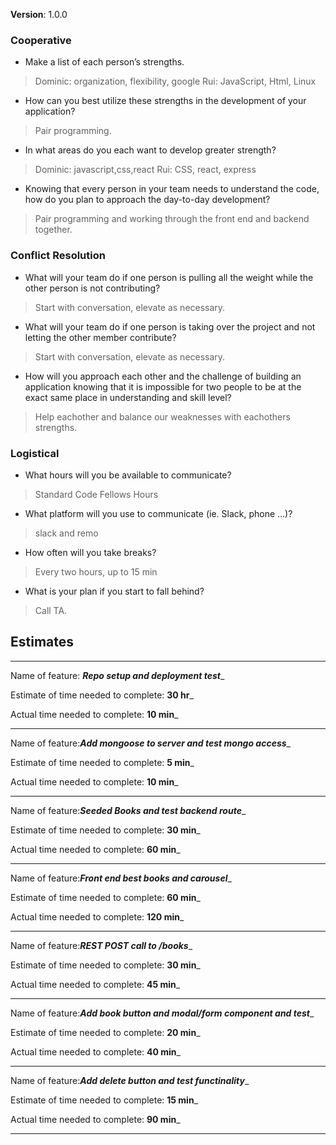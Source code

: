 **Version**: 1.0.0

### Cooperative

- Make a list of each person’s strengths.

> Dominic: organization, flexibility, google
> Rui: JavaScript, Html, Linux

- How can you best utilize these strengths in the development of your application?

> Pair programming.

- In what areas do you each want to develop greater strength?

> Dominic: javascript,css,react
> Rui: CSS, react, express

- Knowing that every person in your team needs to understand the code, how do you plan to approach the day-to-day development?

> Pair programming and working through the front end and backend together.

### Conflict Resolution

- What will your team do if one person is pulling all the weight while the other person is not contributing?

> Start with conversation, elevate as necessary.

- What will your team do if one person is taking over the project and not letting the other member contribute?

> Start with conversation, elevate as necessary.

- How will you approach each other and the challenge of building an application knowing that it is impossible for two people to be at the exact same place in understanding and skill level?

> Help eachother and balance our weaknesses with eachothers strengths.

### Logistical

- What hours will you be available to communicate?

> Standard Code Fellows Hours

- What platform will you use to communicate (ie. Slack, phone …)?

> slack and remo

- How often will you take breaks?

> Every two hours, up to 15 min

- What is your plan if you start to fall behind?

> Call TA.

## Estimates

-----

Name of feature: ___Repo setup and deployment test____

Estimate of time needed to complete: __30 hr___

Actual time needed to complete: __10 min___

-----

Name of feature:___Add mongoose to server and test mongo access____

Estimate of time needed to complete: __5 min___

Actual time needed to complete: __10 min___

-----

Name of feature:___Seeded Books and test backend route____

Estimate of time needed to complete: __30 min___

Actual time needed to complete: __60 min___

-----

Name of feature:___Front end best books and carousel____

Estimate of time needed to complete: __60 min___

Actual time needed to complete: __120 min___

-----

Name of feature:___REST POST call to /books____

Estimate of time needed to complete: __30 min___

Actual time needed to complete: __45 min___

-----

Name of feature:___Add book button and modal/form component and test____

Estimate of time needed to complete: __20 min___

Actual time needed to complete: __40 min___

-----

Name of feature:___Add delete button and test functinality____

Estimate of time needed to complete: __15 min___

Actual time needed to complete: __90 min___

-----


